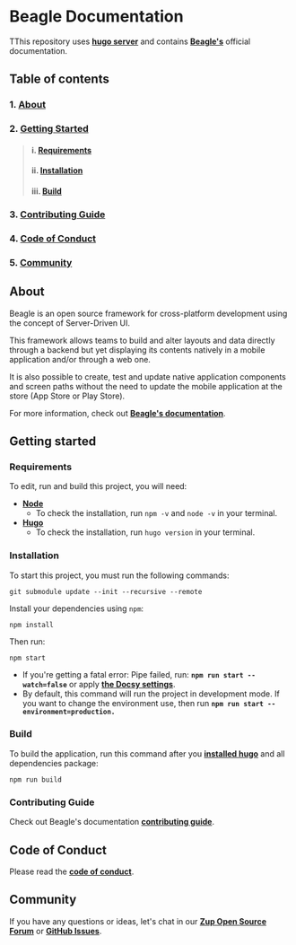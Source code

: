  
# **Beagle Documentation**
TThis repository uses [**hugo server**](https://gohugo.io/commands/hugo_server/) and contains **[Beagle's](https://docs.usebeagle.io/v1.10/)** official documentation.

## **Table of contents**
### 1. [**About**](#About)
### 2. [**Getting Started**](#getting-started)
> #### i. [**Requirements**](#requirements)
> #### ii. [**Installation**](#installation)
> #### iii. [**Build**](#build)
### 3. [**Contributing Guide**](#contributing-guide)
### 4. [**Code of Conduct**](#code-of-conduct)
### 5. [**Community**](#community)


## **About**

Beagle is an open source framework for cross-platform development using the concept of Server-Driven UI.

This framework allows teams to build and alter layouts and data directly through a backend but yet displaying its contents natively in a mobile application and/or through a web one.

It is also possible to create, test and update native application components and screen paths without the need to update the mobile application at the store (App Store or Play Store).

For more information, check out [**Beagle's documentation**](https://docs.usebeagle.io/v1.10/). 


## **Getting started**

### **Requirements**
To edit, run and build this project, you will need:
* [**Node**](https://nodejs.org/en/)
    - To check the installation, run `npm -v` and `node -v` in your terminal.
* [**Hugo**](https://gohugo.io/getting-started/installing/)
    - To check the installation, run `hugo version` in your terminal.

### **Installation**
To start this project, you must run the following commands:

```
git submodule update --init --recursive --remote
```

Install your dependencies using `npm`:

```
npm install
```

Then run:

```
npm start 
```

- If you're getting a fatal error: Pipe failed, run: **`npm run start --watch=false`** or apply [**the Docsy settings**](https://github.com/google/docsy-example/issues/89#issuecomment-758311888).
- By default, this command will run the project in development mode. If you want to change the environment use, then run **`npm run start --environment=production.`**

### **Build**

To build the application, run this command after you [**installed hugo**](https://gohugo.io/getting-started/installing) and all dependencies package:

```
npm run build 
```
###  **Contributing Guide**
Check out Beagle's documentation [**contributing guide**](https://github.com/ZupIT/beagle/blob/main/CONTRIBUTING.md). 


## **Code of Conduct**
Please read the [**code of conduct**](https://github.com/ZupIT/beagle/blob/main/CODE_OF_CONDUCT.md).

## **Community**
If you have any questions or ideas, let's chat in our [**Zup Open Source Forum**](https://forum.zup.com.br) or [**GitHub Issues**](https://github.com/ZupIT/beagle-docs/issues).
